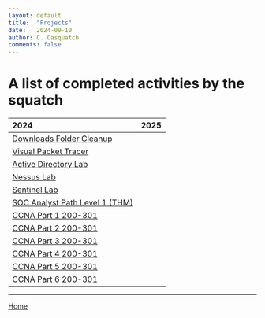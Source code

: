 ```yaml
---
layout: default
title:  "Projects"
date:   2024-09-10
author: C. Casquatch
comments: false
---
```


# A list of completed activities by the squatch

| 2024                                                                                   | 2025        |
|:---------------------------------------------------------------------------------------|:------------|
| [Downloads Folder Cleanup](_posts/Projects/Python/2024-03-01-Download-file-cleanup.md) |             |
| [Visual Packet Tracer](_posts/Projects/Python/2024-03-05-Visual-Packet_tracer.md)      |             |
| [Active Directory Lab](_posts/Projects/2024-03-10-ActiveDirectoryLab.md)               |             |
| [Nessus Lab](_posts/Projects/2024-03-21-NessusLab.md)                                  |             |
| [Sentinel Lab](_posts/Projects/2024-04-20-SentinelSIEMLab.md)                          |             |
| [SOC Analyst Path Level 1 (THM)](_posts/Projects/2024-03-12-THMSOCLVL1Path.md)         |             |
| [CCNA Part 1 200-301](_posts/Projects/2024-12-14-CCNA_part1.md)                        |             |
| [CCNA Part 2 200-301](_posts/Projects/2024-12-14-CCNA_part2.md)                        |             |
| [CCNA Part 3 200-301](_posts/Projects/2024-12-14-CCNA_part3.md)                        |             |
| [CCNA Part 4 200-301](_posts/Projects/2024-12-14-CCNA_part4.md)                        |             |
| [CCNA Part 5 200-301](_posts/Projects/2024-12-14-CCNA_part5.md)                        |             |
| [CCNA Part 6 200-301](_posts/Projects/2024-12-14-CCNA_part6.md)                        |             |

* * *
[Home](./index.md)
